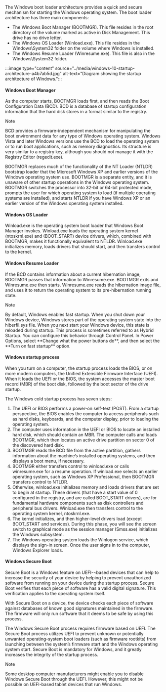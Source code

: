 The Windows boot loader architecture provides a quick and secure mechanism for starting the Windows operating system. The boot loader architecture has three main components:

 -  The Windows Boot Manager (BOOTMGR). This file resides in the root directory of the volume marked as active in Disk Management. This drive has no drive letter.
 -  The Windows OS Loader (Winload.exe). This file resides in the Windows\\System32 folder on the volume where Windows is installed.
 -  The Windows Resume Loader (Winresume.exe). This file is also in the Windows\\System32 folder.

:::image type="content" source="../media/windows-10-startup-architecture-a4b7ab5d.jpg" alt-text="Diagram showing the startup architecture of Windows.":::


#### Windows Boot Manager

As the computer starts, BOOTMGR loads first, and then reads the Boot Configuration Data (BCD). BCD is a database of startup configuration information that the hard disk stores in a format similar to the registry.

> [!NOTE]
> BCD provides a firmware-independent mechanism for manipulating the boot environment data for any type of Windows operating system. Windows Vista and later Windows versions use the BCD to load the operating system or to run boot applications, such as memory diagnostics. Its structure is very similar to a registry key, although you should not manage it with the Registry Editor (regedit.exe).

BOOTMGR replaces much of the functionality of the NT Loader (NTLDR) bootstrap loader that the Microsoft Windows XP and earlier versions of the Windows operating system use. BOOTMGR is a separate entity, and it is unaware of other startup operations in the Windows operating system. BOOTMGR switches the processor into 32-bit or 64-bit protected mode, prompts the user for which operating system to load (if multiple operating systems are installed), and starts NTLDR if you have Windows XP or an earlier version of the Windows operating system installed.

#### Windows OS Loader

Winload.exe is the operating system boot loader that Windows Boot Manager invokes. Winload.exe loads the operating system kernel (ntoskrnl.exe) and (BOOT\_START) device drivers, which, combined with BOOTMGR, makes it functionally equivalent to NTLDR. Winload.exe initializes memory, loads drivers that should start, and then transfers control to the kernel.

#### Windows Resume Loader

If the BCD contains information about a current hibernation image, BOOTMGR passes that information to Winresume.exe. BOOTMGR exits and Winresume.exe then starts. Winresume.exe reads the hibernation image file, and uses it to return the operating system to its pre-hibernation running state.

> [!NOTE]
> By default, Windows enables fast startup. When you shut down your Windows device, Windows stores part of the operating system state into the hiberfil.sys file. When you next start your Windows device, this state is reloaded during startup. This process is sometimes referred to as Hybrid Startup. You can configure this behavior through Control Panel. In Power Options, select \*\*Change what the power buttons do\*\*, and then select the \*\*Turn on fast startup\*\* option.

#### Windows startup process

When you turn on a computer, the startup process loads the BIOS, or on more modern computers, the Unified Extensible Firmware Interface (UEFI). When it loads the UEFI or the BIOS, the system accesses the master boot record (MBR) of the boot disk, followed by the boot sector of the drive startup.

The Windows cold startup process has seven steps:

1.  The UEFI or BIOS performs a power-on self-test (POST). From a startup perspective, the BIOS enables the computer to access peripherals such as hard disks, keyboards, and the computer display, prior to loading the operating system.
2.  The computer uses information in the UEFI or BIOS to locate an installed hard disk, which should contain an MBR. The computer calls and loads BOOTMGR, which then locates an active drive partition on sector 0 of the discovered hard disk.
3.  BOOTMGR reads the BCD file from the active partition, gathers information about the machine’s installed operating systems, and then displays a boot menu, if necessary.
4.  BOOTMGR either transfers control to winload.exe or calls winresume.exe for a resume operation. If winload.exe selects an earlier operating system, such as Windows XP Professional, then BOOTMGR transfers control to NTLDR.
5.  Otherwise, winload.exe initializes memory and loads drivers that are set to begin at startup. These drivers (that have a start value of 0 configured in the registry, and are called BOOT\_START drivers), are for fundamental hardware components such as disk controllers and peripheral bus drivers. Winload.exe then transfers control to the operating system kernel, ntoskrnl.exe.
6.  The kernel initializes, and then higher-level drivers load (except BOOT\_START and services). During this phase, you will see the screen switch to graphical mode as the session manager (Smss.exe) initializes the Windows subsystem.
7.  The Windows operating system loads the Winlogon service, which displays the sign-in screen. Once the user signs in to the computer, Windows Explorer loads.

#### Windows Secure Boot

Secure Boot is a Windows feature on UEFI-¬based devices that can help to increase the security of your device by helping to prevent unauthorized software from running on your device during the startup process. Secure Boot verifies that each piece of software has a valid digital signature. This verification applies to the operating system itself.

With Secure Boot on a device, the device checks each piece of software against databases of known good signatures maintained in the firmware. The firmware will only run software that it deems to be safe by using this process.

The Windows Secure Boot process requires firmware based on UEFI. The Secure Boot process utilizes UEFI to prevent unknown or potentially unwanted operating-system boot loaders (such as firmware rootkits) from launching between the system’s firmware start and the Windows operating system start. Secure Boot is mandatory for Windows, and it greatly increases the integrity of the startup process.

> [!NOTE]
> Some desktop computer manufacturers might enable you to disable Windows Secure Boot through the UEFI. However, this might not be possible on UEFI-based tablet devices that run Windows.
